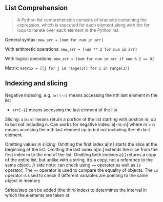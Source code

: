 ## List Comprehension

> A Python list comprehension consists of brackets containing the expression, which is executed for each element along with the for loop to iterate over each element in the Python list.

General syntax:
`new_arr = [num for num in arr]`

With arithmetic operations:
`new_arr = [num ** 2 for num in arr]`

With logical operations:
`new_arr = [num for num in arr if num % 2 == 0]`

Matrix:
`matrix = [[j for j in range(3)] for i in range(3)] `

## Indexing and slicing

Negative indexing, e.g. `arr[-n]` means accessing the nth last element in the list 
- `arr[-1]` means accessing the last element of the list

Slicing: `a[m:n]` means return a portion of the list starting with postion m, up to but not including n.
Can works for negative index: a[-m:-n] where m > n means accesing the mth last element up to but not including the nth last element. 

Omitting values in slicing:
Omitting the first index a[:n] starts the slice at the beginning of the list.
Omitting the last index a[m:] extends the slice from the first index m to the end of the list.
Omitting both indexes a[:] returns a copy of the entire list, but unlike with a string, it’s a copy, not a reference to the same object. // side note: can check using `==` operator as well as `is` operator; The `==` operator is used to compare the equality of objects. The `is` operator is used to check if different variables are pointing to the same object in memory

Stride/step can be added (the third index) to determines the interval in which the elements are taken at.
